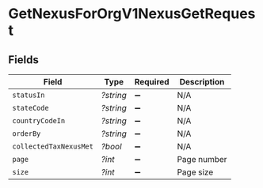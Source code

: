 # GetNexusForOrgV1NexusGetRequest


## Fields

| Field                  | Type                   | Required               | Description            |
| ---------------------- | ---------------------- | ---------------------- | ---------------------- |
| `statusIn`             | *?string*              | :heavy_minus_sign:     | N/A                    |
| `stateCode`            | *?string*              | :heavy_minus_sign:     | N/A                    |
| `countryCodeIn`        | *?string*              | :heavy_minus_sign:     | N/A                    |
| `orderBy`              | *?string*              | :heavy_minus_sign:     | N/A                    |
| `collectedTaxNexusMet` | *?bool*                | :heavy_minus_sign:     | N/A                    |
| `page`                 | *?int*                 | :heavy_minus_sign:     | Page number            |
| `size`                 | *?int*                 | :heavy_minus_sign:     | Page size              |